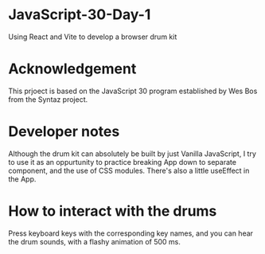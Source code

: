 # JavaScript-30-Day-1
Using React and Vite to develop a browser drum kit

# Acknowledgement
This prjoect is based on the JavaScript 30 program established by Wes Bos from the Syntaz project.


# Developer notes
Although the drum kit can absolutely be built by just Vanilla JavaScript, I try to use it as an oppurtunity to practice breaking App down to separate component, 
and the use of CSS modules. There's also a little useEffect in the App.


# How to interact with the drums
Press keyboard keys with the corresponding key names, and you can hear the drum sounds, with a flashy animation of 500 ms.
